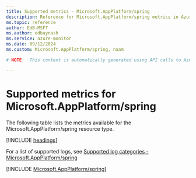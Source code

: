 ```yaml
---
title: Supported metrics - Microsoft.AppPlatform/spring
description: Reference for Microsoft.AppPlatform/spring metrics in Azure Monitor.
ms.topic: reference
author: EdB-MSFT
ms.author: edbaynash
ms.service: azure-monitor
ms.date: 09/12/2024
ms.custom: Microsoft.AppPlatform/spring, naam

# NOTE:  This content is automatically generated using API calls to Azure. Any edits made on these files will be overwritten in the next run of the script. 

---
```


  
# Supported metrics for Microsoft.AppPlatform/spring
  
The following table lists the metrics available for the Microsoft.AppPlatform/spring resource type.  
  
  
[!INCLUDE [headings](~/reusable-content/ce-skilling/azure/includes/azure-monitor/reference/metrics/metrics-headings.md)]  
  
  
  
For a list of supported logs, see [Supported log categories - Microsoft.AppPlatform/spring](../supported-logs/microsoft-appplatform-spring-logs.md)  
  
 

[!INCLUDE [Microsoft.AppPlatform/spring](~/reusable-content/ce-skilling/azure/includes/azure-monitor/reference/metrics/microsoft-appplatform-spring-metrics-include.md)]  

